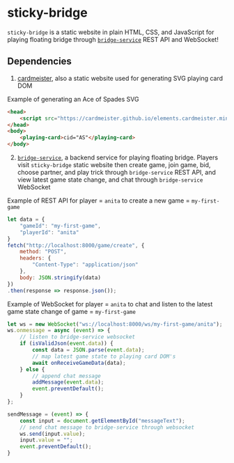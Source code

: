 # sticky-bridge

`sticky-bridge` is a static website in plain HTML, CSS, and JavaScript for playing floating bridge through [`bridge-service`](https://github.com/papillonbee/bridge-service) REST API and WebSocket!

## Dependencies
1. [cardmeister](https://github.com/cardmeister/cardmeister.github.io), also a static website used for generating SVG playing card DOM

Example of generating an Ace of Spades SVG
```html
<head>
    <script src="https://cardmeister.github.io/elements.cardmeister.min.js"></script>
</head>
<body>
    <playing-card>cid="AS"</playing-card>
</body>
```

2. [`bridge-service`](https://github.com/papillonbee/bridge-service), a backend service for playing floating bridge. Players visit `sticky-bridge` static website then create game, join game, bid, choose partner, and play trick through `bridge-service` REST API, and view latest game state change, and chat through `bridge-service` WebSocket

Example of REST API for player = `anita` to create a new game = `my-first-game`
```javascript
let data = {
    "gameId": "my-first-game",
    "playerId": "anita"
}
fetch("http://localhost:8000/game/create", {
    method: "POST",
    headers: {
        "Content-Type": "application/json"
    },
    body: JSON.stringify(data)
})
.then(response => response.json());
```

Example of WebSocket for player = `anita` to chat and listen to the latest game state change of game = `my-first-game`
```javascript
let ws = new WebSocket("ws://localhost:8000/ws/my-first-game/anita");
ws.onmessage = async (event) => {
    // listen to bridge-service websocket
    if (isValidJson(event.data)) {
        const data = JSON.parse(event.data);
        // map latest game state to playing card DOM's
        await onReceiveGameData(data);
    } else {
        // append chat message
        addMessage(event.data);
        event.preventDefault();
    }
};

sendMessage = (event) => {
    const input = document.getElementById("messageText");
    // send chat message to bridge-service through websocket
    ws.send(input.value);
    input.value = "";
    event.preventDefault();
}
```
